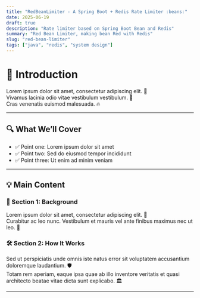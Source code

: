 ```yaml
---
title: "RedBeanLimiter - A Spring Boot + Redis Rate Limiter :beans:"
date: 2025-06-19
draft: true
description: "Rate limiter based on Spring Boot Bean and Redis"
summary: "Red Bean Limiter, making bean Red with Redis"
slug: "red-bean-limiter"
tags: ["java", "redis", "system design"]
---
```


# 📌 Introduction  
Lorem ipsum dolor sit amet, consectetur adipiscing elit. 🌱  
Vivamus lacinia odio vitae vestibulum vestibulum. 🧘  
Cras venenatis euismod malesuada. 🔥  

---

## 🔍 What We’ll Cover  
- ✅ Point one: Lorem ipsum dolor sit amet  
- ✅ Point two: Sed do eiusmod tempor incididunt  
- ✅ Point three: Ut enim ad minim veniam  

---

## 💡 Main Content  

### 📖 Section 1: Background  
Lorem ipsum dolor sit amet, consectetur adipiscing elit. 🧾  
Curabitur ac leo nunc. Vestibulum et mauris vel ante finibus maximus nec ut leo. 💬  

### 🛠️ Section 2: How It Works  
Sed ut perspiciatis unde omnis iste natus error sit voluptatem accusantium doloremque laudantium. 🛡️  
Totam rem aperiam, eaque ipsa quae ab illo inventore veritatis et quasi architecto beatae vitae dicta sunt explicabo. 🏛️  

---